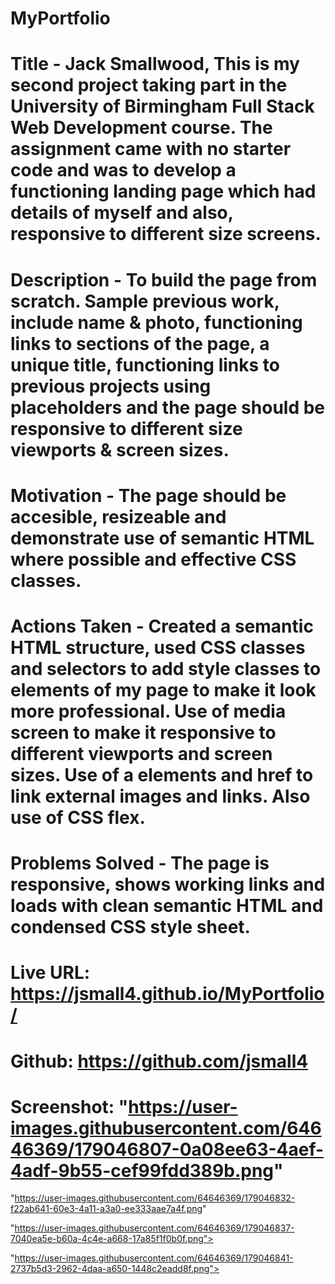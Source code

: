 # MyPortfolio

# Title - Jack Smallwood, This is my second project taking part in the University of Birmingham Full Stack Web Development course. The assignment came with no starter code and was to develop a functioning landing page which had details of myself and also, responsive to different size screens.

# Description - To build the page from scratch. Sample previous work, include name & photo, functioning links to sections of the page, a unique title, functioning links to previous projects using placeholders and the page should be responsive to different size viewports & screen sizes.

# Motivation - The page should be accesible, resizeable and demonstrate use of semantic HTML where possible and effective CSS classes.

# Actions Taken - Created a semantic HTML structure, used CSS classes and selectors to add style classes to elements of my page to make it look more professional. Use of media screen to make it responsive to different viewports and screen sizes. Use of a elements and href to link external images and links. Also use of CSS flex.

# Problems Solved - The page is responsive, shows working links and loads with clean semantic HTML and condensed CSS style sheet.

# Live URL: https://jsmall4.github.io/MyPortfolio/

# Github: https://github.com/jsmall4

# Screenshot: "https://user-images.githubusercontent.com/64646369/179046807-0a08ee63-4aef-4adf-9b55-cef99fdd389b.png"

"https://user-images.githubusercontent.com/64646369/179046832-f22ab641-60e3-4a11-a3a0-ee333aae7a4f.png"

"https://user-images.githubusercontent.com/64646369/179046837-7040ea5e-b60a-4c4e-a668-17a85f1f0b0f.png">

"https://user-images.githubusercontent.com/64646369/179046841-2737b5d3-2962-4daa-a650-1448c2eadd8f.png">
